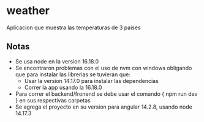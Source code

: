 # weather
Aplicacion que muestra las temperaturas de 3 paises

## Notas
- Se usa node en la version 16.18.0
- Se encontraron problemas con el uso de nvm con windows obligando que para instalar las librerias se tuvieran que:
  - Usar la version 14.17.0 para instalar las dependencias
  - Correr la app usando la 16.18.0
- Para correr el backend/fronend se debe usar el comando { npm run dev } en sus respectivas carpetas
- Se agrega el proyecto en su version para angular 14.2.8, usando node 14.17.3
